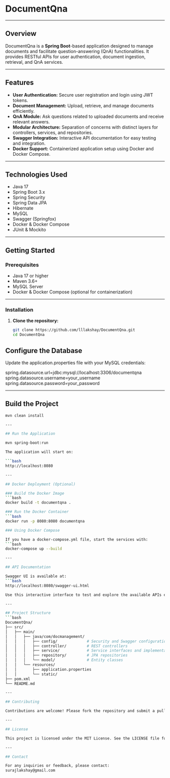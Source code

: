 # DocumentQna

---

## Overview

DocumentQna is a **Spring Boot**-based application designed to manage documents and facilitate question-answering (QnA) functionalities. It provides RESTful APIs for user authentication, document ingestion, retrieval, and QnA services.

---

## Features

- **User Authentication:** Secure user registration and login using JWT tokens.
- **Document Management:** Upload, retrieve, and manage documents efficiently.
- **QnA Module:** Ask questions related to uploaded documents and receive relevant answers.
- **Modular Architecture:** Separation of concerns with distinct layers for controllers, services, and repositories.
- **Swagger Integration:** Interactive API documentation for easy testing and integration.
- **Docker Support:** Containerized application setup using Docker and Docker Compose.

---

## Technologies Used

- Java 17
- Spring Boot 3.x
- Spring Security
- Spring Data JPA
- Hibernate
- MySQL
- Swagger (Springfox)
- Docker & Docker Compose
- JUnit & Mockito

---

## Getting Started

### Prerequisites

- Java 17 or higher
- Maven 3.6+
- MySQL Server
- Docker & Docker Compose (optional for containerization)

---

### Installation

1. **Clone the repository:**

   ```bash
   git clone https://github.com/lllakshay/DocumentQna.git
   cd DocumentQna


## Configure the Database

Update the application.properties file with your MySQL credentials:

spring.datasource.url=jdbc:mysql://localhost:3306/documentqna
spring.datasource.username=your_username
spring.datasource.password=your_password

---

## Build the Project

```bash
mvn clean install

---

## Run the Application

mvn spring-boot:run

The application will start on: 

```bash
http://localhost:8080

---

## Docker Deployment (Optional)

### Build the Docker Image
```bash
docker build -t documentqna .

### Run the Docker Container
```bash
docker run -p 8080:8080 documentqna

### Using Docker Compose

If you have a docker-compose.yml file, start the services with:
```bash
docker-compose up --build

---

## API Documentation

Swagger UI is available at:
```bash
http://localhost:8080/swagger-ui.html

Use this interactive interface to test and explore the available APIs easily.

---

## Project Structure
```bash
DocumentQna/
├── src/
│   ├── main/
│   │   ├── java/com/docmanagement/
│   │   │   ├── config/             # Security and Swagger configurations
│   │   │   ├── controller/         # REST controllers
│   │   │   ├── service/            # Service interfaces and implementations
│   │   │   ├── repository/         # JPA repositories
│   │   │   └── model/              # Entity classes
│   │   └── resources/
│   │       ├── application.properties
│   │       └── static/
├── pom.xml
└── README.md

---

## Contributing

Contributions are welcome! Please fork the repository and submit a pull request for any enhancements or bug fixes.

---

## License

This project is licensed under the MIT License. See the LICENSE file for details.

---

## Contact

For any inquiries or feedback, please contact:  
surajlakshay@gmail.com
